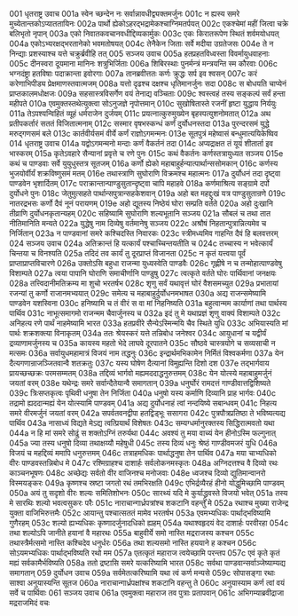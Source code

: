 001  धृतराष्ट्र उवाच
001a स्वेन च्छन्देन नः सर्वान्नावधीद्व्यक्तमर्जुनः
001c न ह्यस्य समरे मुच्येतान्तकोऽप्याततायिनः
002a पार्थो ह्येकोऽहरद्भद्रामेकश्चाग्निमतर्पयत्
002c एकश्चेमां महीं जित्वा चक्रे बलिभृतो नृपान्
003a एको निवातकवचानवधीद्दिव्यकार्मुकः
003c एकः किरातरूपेण स्थितं शर्वमयोधयत्
004a एकोऽभ्यरक्षद्भरतानेको भवमतोषयत्
004c तेनैकेन जिताः सर्वे मदीया उग्रतेजसः
004e ते न निन्द्याः प्रशस्याश्च यत्ते चक्रुर्ब्रवीहि तत्
005  सञ्जय उवाच
005a हतप्रहतविध्वस्ता विवर्मायुधवाहनाः
005c दीनस्वरा दूयमाना मानिनः शत्रुभिर्जिताः
006a शिबिरस्थाः पुनर्मन्त्रं मन्त्रयन्ति स्म कौरवाः
006c भग्नदंष्ट्रा हतविषाः पदाक्रान्ता इवोरगाः
007a तानब्रवीत्ततः कर्णः क्रुद्धः सर्प इव श्वसन्
007c करं करेणाभिपीड्य प्रेक्षमाणस्तवात्मजम्
008a यत्तो दृढश्च दक्षश्च धृतिमानर्जुनः सदा
008c स बोधयति चाप्येनं प्राप्तकालमधोक्षजः
009a सहसास्त्रविसर्गेण वयं तेनाद्य वञ्चिताः
009c श्वस्त्वहं तस्य सङ्कल्पं सर्वं हन्ता महीपते
010a एवमुक्तस्तथेत्युक्त्वा सोऽनुजज्ञे नृपोत्तमान्
010c सुखोषितास्ते रजनीं हृष्टा युद्धाय निर्ययुः
011a तेऽपश्यन्विहितं व्यूहं धर्मराजेन दुर्जयम्
011c प्रयत्नात्कुरुमुख्येन बृहस्पत्युशनोमतात्
012a अथ प्रतीपकर्तारं सततं विजितात्मनाम्
012c सस्मार वृषभस्कन्धं कर्णं दुर्योधनस्तदा
013a पुरन्दरसमं युद्धे मरुद्गणसमं बले
013c कार्तवीर्यसमं वीर्ये कर्णं राज्ञोऽगमन्मनः
013e सूतपुत्रं महेष्वासं बन्धुमात्ययिकेष्विव
014  धृतराष्ट्र उवाच
014a यद्वोऽगमन्मनो मन्दाः कर्णं वैकर्तनं तदा
014c अप्यद्राक्षत तं यूयं शीतार्ता इव भास्करम्
015a कृतेऽवहारे सैन्यानां प्रवृत्ते च रणे पुनः
015c कथं वैकर्तनः कर्णस्तत्रायुध्यत सञ्जय
015e कथं च पाण्डवाः सर्वे युयुधुस्तत्र सूतजम्
016a कर्णो ह्येको महाबाहुर्हन्यात्पार्थान्ससोमकान्
016c कर्णस्य भुजयोर्वीर्यं शक्रविष्णुसमं मतम्
016e तथास्त्राणि सुघोराणि विक्रमश्च महात्मनः
017a दुर्योधनं तदा दृष्ट्वा पाण्डवेन भृशार्दितम्
017c पराक्रान्तान्पाण्डुसुतान्दृष्ट्वा चापि महाहवे
018a कर्णमाश्रित्य सङ्ग्रामे दर्पो दुर्योधने पुनः
018c जेतुमुत्सहते पार्थान्सपुत्रान्सहकेशवान्
019a अहो बत महद्दुःखं यत्र पाण्डुसुतान्रणे
019c नातरद्रभसः कर्णो दैवं नूनं परायणम्
019e अहो द्यूतस्य निष्ठेयं घोरा सम्प्रति वर्तते
020a अहो दुःखानि तीव्राणि दुर्योधनकृतान्यहम्
020c सहिष्यामि सुघोराणि शल्यभूतानि सञ्जय
021a सौबलं च तथा तात नीतिमानिति मन्यते
022a युद्धेषु नाम दिव्येषु वर्तमानेषु सञ्जय
022c अश्रौषं निहतान्पुत्रान्नित्यमेव च निर्जितान्
023a न पाण्डवानां समरे कश्चिदस्ति निवारकः
023c स्त्रीमध्यमिव गाहन्ति दैवं हि बलवत्तरम्
024  सञ्जय उवाच
024a अतिक्रान्तं हि यत्कार्यं पश्चाच्चिन्तयतीति च
024c तच्चास्य न भवेत्कार्यं चिन्तया च विनश्यति
025a तदिदं तव कार्यं तु दूरप्राप्तं विजानता
025c न कृतं यत्त्वया पूर्वं प्राप्ताप्राप्तविचारणे
026a उक्तोऽसि बहुधा राजन्मा युध्यस्वेति पाण्डवैः
026c गृह्णीषे न च तन्मोहात्पाण्डवेषु विशाम्पते
027a त्वया पापानि घोराणि समाचीर्णानि पाण्डुषु
027c त्वत्कृते वर्तते घोरः पार्थिवानां जनक्षयः
028a तत्त्विदानीमतिक्रम्य मा शुचो भरतर्षभ
028c शृणु सर्वं यथावृत्तं घोरं वैशसमच्युत
029a प्रभातायां रजन्यां तु कर्णो राजानमभ्ययात्
029c समेत्य च महाबाहुर्दुर्योधनमभाषत
030a अद्य राजन्समेष्यामि पाण्डवेन यशस्विना
030c हनिष्यामि च तं वीरं स वा मां निहनिष्यति
031a बहुत्वान्मम कार्याणां तथा पार्थस्य पार्थिव
031c नाभूत्समागमो राजन्मम चैवार्जुनस्य च
032a इदं तु मे यथाप्रज्ञं शृणु वाक्यं विशाम्पते
032c अनिहत्य रणे पार्थं नाहमेष्यामि भारत
033a हतप्रवीरे सैन्येऽस्मिन्मयि चैव स्थिते युधि
033c अभियास्यति मां पार्थः शक्रशक्त्या विनाकृतम्
034a ततः श्रेयस्करं यत्ते तन्निबोध जनेश्वर
034c आयुधानां च यद्वीर्यं द्रव्याणामर्जुनस्य च
035a कायस्य महतो भेदे लाघवे दूरपातने
035c सौष्ठवे चास्त्रयोगे च सव्यसाची न मत्समः
036a सर्वायुधमहामात्रं विजयं नाम तद्धनुः
036c इन्द्रार्थमभिकामेन निर्मितं विश्वकर्मणा
037a येन दैत्यगणान्राजञ्जितवान्वै शतक्रतुः
037c यस्य घोषेण दैत्यानां विमुह्यन्ति दिशो दश
037e तद्भार्गवाय प्रायच्छच्छक्रः परमसम्मतम्
038a तद्दिव्यं भार्गवो मह्यमददाद्धनुरुत्तमम्
038c येन योत्स्ये महाबाहुमर्जुनं जयतां वरम्
038e यथेन्द्रः समरे सर्वान्दैतेयान्वै समागतान्
039a धनुर्घोरं रामदत्तं गाण्डीवात्तद्विशिष्यते
039c त्रिःसप्तकृत्वः पृथिवी धनुषा तेन निर्जिता
040a धनुषो यस्य कर्माणि दिव्यानि प्राह भार्गवः
040c तद्रामो ह्यददान्मह्यं येन योत्स्यामि पाण्डवम्
041a अद्य दुर्योधनाहं त्वां नन्दयिष्ये सबान्धवम्
041c निहत्य समरे वीरमर्जुनं जयतां वरम्
042a सपर्वतवनद्वीपा हतद्विड्भूः ससागरा
042c पुत्रपौत्रप्रतिष्ठा ते भविष्यत्यद्य पार्थिव
043a नासाध्यं विद्यते मेऽद्य त्वत्प्रियार्थं विशेषतः
043c सम्यग्धर्मानुरक्तस्य सिद्धिरात्मवतो यथा
044a न हि मां समरे सोढुं स शक्तोऽग्निं तरुर्यथा
044c अवश्यं तु मया वाच्यं येन हीनोऽस्मि फल्गुनात्
045a ज्या तस्य धनुषो दिव्या तथाक्षय्यौ महेषुधी
045c तस्य दिव्यं धनुः श्रेष्ठं गाण्डीवमजरं युधि
046a विजयं च महद्दिव्यं ममापि धनुरुत्तमम्
046c तत्राहमधिकः पार्थाद्धनुषा तेन पार्थिव
047a मया चाभ्यधिको वीरः पाण्डवस्तन्निबोध मे
047c रश्मिग्राहश्च दाशार्हः सर्वलोकनमस्कृतः
048a अग्निदत्तश्च वै दिव्यो रथः काञ्चनभूषणः
048c अच्छेद्यः सर्वतो वीर वाजिनश्च मनोजवाः
048e ध्वजश्च दिव्यो द्युतिमान्वानरो विस्मयङ्करः
049a कृष्णश्च स्रष्टा जगतो रथं तमभिरक्षति
049c एभिर्द्रव्यैरहं हीनो योद्धुमिच्छामि पाण्डवम्
050a अयं तु सदृशो वीरः शल्यः समितिशोभनः
050c सारथ्यं यदि मे कुर्याद्ध्रुवस्ते विजयो भवेत्
051a तस्य मे सारथिः शल्यो भवत्वसुकरः परैः
051c नाराचान्गार्ध्रपत्रांश्च शकटानि वहन्तु मे
052a रथाश्च मुख्या राजेन्द्र युक्ता वाजिभिरुत्तमैः
052c आयान्तु पश्चात्सततं मामेव भरतर्षभ
053a एवमभ्यधिकः पार्थाद्भविष्यामि गुणैरहम्
053c शल्यो ह्यभ्यधिकः कृष्णादर्जुनादधिको ह्यहम्
054a यथाश्वहृदयं वेद दाशार्हः परवीरहा
054c तथा शल्योऽपि जानीते हयानां वै महारथः
055a बाहुवीर्ये समो नास्ति मद्रराजस्य कश्चन
055c तथास्त्रैर्मत्समो नास्ति कश्चिदेव धनुर्धरः
056a तथा शल्यसमो नास्ति हययाने ह कश्चन
056c सोऽयमभ्यधिकः पार्थाद्भविष्यति रथो मम
057a एतत्कृतं महाराज त्वयेच्छामि परन्तप
057c एवं कृते कृतं मह्यं सर्वकामैर्भविष्यति
058a ततो द्रष्टासि समरे यत्करिष्यामि भारत
058c सर्वथा पाण्डवान्सर्वाञ्जेष्याम्यद्य समागतान्
059  दुर्योधन उवाच
059a सर्वमेतत्करिष्यामि यथा त्वं कर्ण मन्यसे
059c सोपासङ्गा रथाः साश्वा अनुयास्यन्ति सूतज
060a नाराचान्गार्ध्रपक्षांश्च शकटानि वहन्तु ते
060c अनुयास्याम कर्ण त्वां वयं सर्वे च पार्थिवाः
061  सञ्जय उवाच
061a एवमुक्त्वा महाराज तव पुत्राः प्रतापवान्
061c अभिगम्याब्रवीद्राजा मद्रराजमिदं वचः
